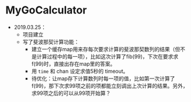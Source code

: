 # MyGoCalculator

- 2019.03.25：
  * 项目建立
  * 写了斐波那契计算功能：
    * 建立一个缓存map用来存每次要求计算的斐波那契数列的结果（但不是计算过程中的每一项），比如这次计算了fib(99)，下次在要求求f(99)时，直接出存在map里的答案。
    * 用 `time` 和 chan 设定求值5秒的 timeout。
    * 待优化：让map存下计算数列时每一项的值，比如第一次计算了f(99)，那下次求99项之前的项都能立刻调出上次计算的结果。另外，求99项之后的可以从99项开始算？
